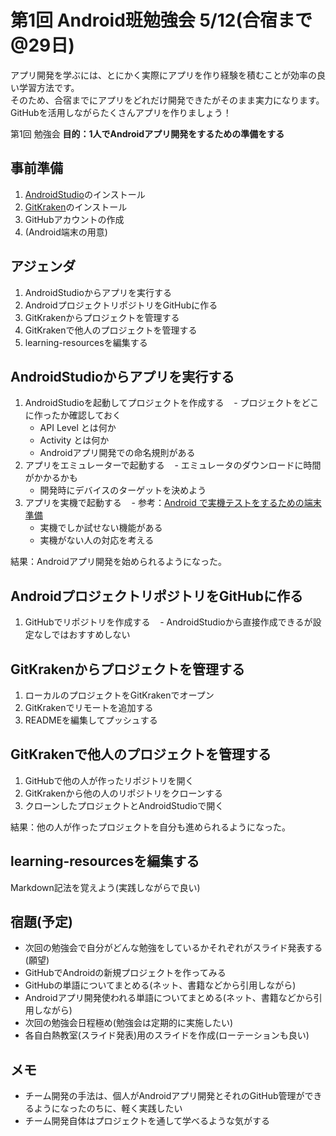 # 第1回 Android班勉強会 5/12(合宿まで@29日)

アプリ開発を学ぶには、とにかく実際にアプリを作り経験を積むことが効率の良い学習方法です。</br>
そのため、合宿までにアプリをどれだけ開発できたがそのまま実力になります。</br>
GitHubを活用しながらたくさんアプリを作りましょう！

第1回 勉強会 **目的：1人でAndroidアプリ開発をするための準備をする**

## 事前準備

1. [AndroidStudio](https://developer.android.com/studio/index.html?hl=ja)のインストール
1. [GitKraken](https://www.gitkraken.com/)のインストール
1. GitHubアカウントの作成
1. (Android端末の用意)

## アジェンダ

1. AndroidStudioからアプリを実行する
1. AndroidプロジェクトリポジトリをGitHubに作る
1. GitKrakenからプロジェクトを管理する
1. GitKrakenで他人のプロジェクトを管理する
1. learning-resourcesを編集する

## AndroidStudioからアプリを実行する

1. AndroidStudioを起動してプロジェクトを作成する
    - プロジェクトをどこに作ったか確認しておく
    - API Level とは何か
    - Activity とは何か
    - Androidアプリ開発での命名規則がある
1. アプリをエミュレーターで起動する
    - エミュレータのダウンロードに時間がかかるかも
    - 開発時にデバイスのターゲットを決めよう
1. アプリを実機で起動する
    - 参考：[Android で実機テストをするための端末準備](http://qiita.com/Masahiro_Saito/items/4837b0adbb75a3db98d0)
    - 実機でしか試せない機能がある
    - 実機がない人の対応を考える

結果：Androidアプリ開発を始められるようになった。

## AndroidプロジェクトリポジトリをGitHubに作る

1. GitHubでリポジトリを作成する
    - AndroidStudioから直接作成できるが設定なしではおすすめしない

## GitKrakenからプロジェクトを管理する

1. ローカルのプロジェクトをGitKrakenでオープン
1. GitKrakenでリモートを追加する
1. READMEを編集してプッシュする

## GitKrakenで他人のプロジェクトを管理する

1. GitHubで他の人が作ったリポジトリを開く
1. GitKrakenから他の人のリポジトリをクローンする
1. クローンしたプロジェクトとAndroidStudioで開く

結果：他の人が作ったプロジェクトを自分も進められるようになった。

## learning-resourcesを編集する

Markdown記法を覚えよう(実践しながらで良い)

## 宿題(予定)

- 次回の勉強会で自分がどんな勉強をしているかそれぞれがスライド発表する(願望)
- GitHubでAndroidの新規プロジェクトを作ってみる
- GitHubの単語についてまとめる(ネット、書籍などから引用しながら)
- Androidアプリ開発使われる単語についてまとめる(ネット、書籍などから引用しながら)
- 次回の勉強会日程極め(勉強会は定期的に実施したい)
- 各自白熱教室(スライド発表)用のスライドを作成(ローテーションも良い)

## メモ

- チーム開発の手法は、個人がAndroidアプリ開発とそれのGitHub管理ができるようになったのちに、軽く実践したい
- チーム開発自体はプロジェクトを通して学べるような気がする
